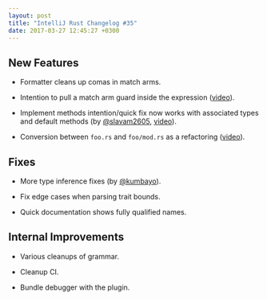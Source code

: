```yaml
---
layout: post
title: "IntelliJ Rust Changelog #35"
date: 2017-03-27 12:45:27 +0300
---
```



## New Features

* Formatter cleans up comas in match arms.

* Intention to pull a match arm guard inside the expression
  ([video](https://zippy.gfycat.com/PracticalCreepyBoutu.mp4)).

* Implement methods intention/quick fix now works with associated types and
  default methods (by
  [@slavam2605],
  [video](https://zippy.gfycat.com/ClearHealthyIcterinewarbler.webm)).

* Conversion between `foo.rs` and `foo/mod.rs` as a refactoring
  ([video](https://zippy.gfycat.com/SandyGrandBabirusa.webm)).


## Fixes

* More type inference fixes (by [@kumbayo]).

* Fix edge cases when parsing trait bounds.

* Quick documentation shows fully qualified names.


## Internal Improvements

* Various cleanups of grammar.

* Cleanup CI.

* Bundle debugger with the plugin.

[@kumbayo]: https://github.com/kumbayo
[@slavam2605]: https://github.com/slavam2605
